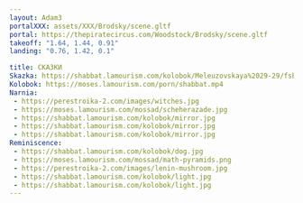 ```yaml
---
layout: Adam3
portalXXX: assets/XXX/Brodsky/scene.gltf
portal: https://thepiratecircus.com/Woodstock/Brodsky/scene.gltf
takeoff: "1.64, 1.44, 0.91"
landing: "0.76, 1.42, 0.1"

title: СКАЗКИ
Skazka: https://shabbat.lamourism.com/kolobok/Meleuzovskaya%2029-29/fsb.ru/www.cia.gov/%D0%9A%D0%9E%D0%9B%D0%9E%D0%91%D0%9E%D0%9A.mp4
Kolobok: https://moses.lamourism.com/porn/shabbat.mp4
Narnia:
 - https://perestroika-2.com/images/witches.jpg
 - https://moses.lamourism.com/mossad/scheherazade.jpg
 - https://shabbat.lamourism.com/kolobok/mirror.jpg
 - https://shabbat.lamourism.com/kolobok/mirror.jpg
 - https://shabbat.lamourism.com/kolobok/mirror.jpg
Reminiscence:
 - https://shabbat.lamourism.com/kolobok/dog.jpg
 - https://moses.lamourism.com/mossad/math-pyramids.png
 - https://perestroika-2.com/images/lenin-mushroom.jpg
 - https://shabbat.lamourism.com/kolobok/light.jpg
 - https://shabbat.lamourism.com/kolobok/light.jpg
---
```

